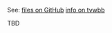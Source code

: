 See: 
[files on GitHub](https://github.com/akhlut/Proto/tree/master/HeaterMeter)
[info on tvwbb](http://tvwbb.com/showthread.php?36661-HM-version-4-Rpi-3d-print-case&highlight=case)

TBD